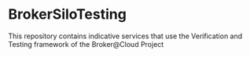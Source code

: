 # BrokerSiloTesting
This repository contains indicative services that use the Verification and Testing framework of the Broker@Cloud Project

